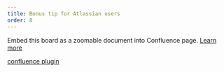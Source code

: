 ```yaml
---
title: Bonus tip for Atlassian users 
order: 8
---
```


Embed this board as a zoomable document into Confluence page. 
[Learn more](https://help.realtimeboard.com/support/solutions/articles/11000036073-realtimeboard-plugin-for-confluence)

[confluence plugin](howTo:confluence-plugin)
